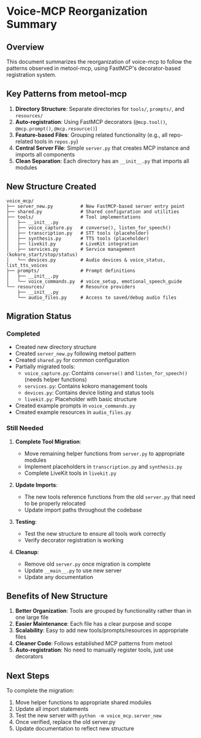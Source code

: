 # Voice-MCP Reorganization Summary

## Overview

This document summarizes the reorganization of voice-mcp to follow the patterns observed in metool-mcp, using FastMCP's decorator-based registration system.

## Key Patterns from metool-mcp

1. **Directory Structure**: Separate directories for `tools/`, `prompts/`, and `resources/`
2. **Auto-registration**: Using FastMCP decorators (`@mcp.tool()`, `@mcp.prompt()`, `@mcp.resource()`)
3. **Feature-based Files**: Grouping related functionality (e.g., all repo-related tools in `repos.py`)
4. **Central Server File**: Simple `server.py` that creates MCP instance and imports all components
5. **Clean Separation**: Each directory has an `__init__.py` that imports all modules

## New Structure Created

```
voice_mcp/
├── server_new.py          # New FastMCP-based server entry point
├── shared.py              # Shared configuration and utilities
├── tools/                 # Tool implementations
│   ├── __init__.py
│   ├── voice_capture.py   # converse(), listen_for_speech()
│   ├── transcription.py   # STT tools (placeholder)
│   ├── synthesis.py       # TTS tools (placeholder)
│   ├── livekit.py         # LiveKit integration
│   ├── services.py        # Service management (kokoro_start/stop/status)
│   └── devices.py         # Audio devices & voice_status, list_tts_voices
├── prompts/               # Prompt definitions
│   ├── __init__.py
│   └── voice_commands.py  # voice_setup, emotional_speech_guide
└── resources/             # Resource providers
    ├── __init__.py
    └── audio_files.py     # Access to saved/debug audio files
```

## Migration Status

### Completed
- Created new directory structure
- Created `server_new.py` following metool pattern
- Created `shared.py` for common configuration
- Partially migrated tools:
  - `voice_capture.py`: Contains `converse()` and `listen_for_speech()` (needs helper functions)
  - `services.py`: Contains kokoro management tools
  - `devices.py`: Contains device listing and status tools
  - `livekit.py`: Placeholder with basic structure
- Created example prompts in `voice_commands.py`
- Created example resources in `audio_files.py`

### Still Needed
1. **Complete Tool Migration**: 
   - Move remaining helper functions from `server.py` to appropriate modules
   - Implement placeholders in `transcription.py` and `synthesis.py`
   - Complete LiveKit tools in `livekit.py`

2. **Update Imports**: 
   - The new tools reference functions from the old `server.py` that need to be properly relocated
   - Update import paths throughout the codebase

3. **Testing**: 
   - Test the new structure to ensure all tools work correctly
   - Verify decorator registration is working

4. **Cleanup**:
   - Remove old `server.py` once migration is complete
   - Update `__main__.py` to use new server
   - Update any documentation

## Benefits of New Structure

1. **Better Organization**: Tools are grouped by functionality rather than in one large file
2. **Easier Maintenance**: Each file has a clear purpose and scope
3. **Scalability**: Easy to add new tools/prompts/resources in appropriate files
4. **Cleaner Code**: Follows established MCP patterns from metool
5. **Auto-registration**: No need to manually register tools, just use decorators

## Next Steps

To complete the migration:
1. Move helper functions to appropriate shared modules
2. Update all import statements
3. Test the new server with `python -m voice_mcp.server_new`
4. Once verified, replace the old server.py
5. Update documentation to reflect new structure